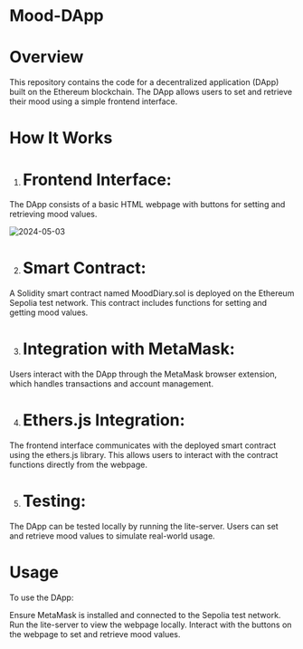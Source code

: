 # Mood-DApp

# Overview
This repository contains the code for a decentralized application (DApp) built on the Ethereum blockchain. The DApp allows users to set and retrieve their mood using a simple frontend interface.

# How It Works
1. # Frontend Interface:
The DApp consists of a basic HTML webpage with buttons for setting and retrieving mood values.

![2024-05-03](https://github.com/JPV2207/Mood-DApp/assets/111731727/0ca37635-0cfa-4bed-bf5a-70e78c667f79)

   
2. # Smart Contract:
A Solidity smart contract named MoodDiary.sol is deployed on the Ethereum Sepolia test network. This contract includes functions for setting and getting mood values.

3. # Integration with MetaMask:
Users interact with the DApp through the MetaMask browser extension, which handles transactions and account management.

4. # Ethers.js Integration:
The frontend interface communicates with the deployed smart contract using the ethers.js library. This allows users to interact with the contract functions directly from the webpage.

5. # Testing:
The DApp can be tested locally by running the lite-server. Users can set and retrieve mood values to simulate real-world usage.

# Usage
To use the DApp:

Ensure MetaMask is installed and connected to the Sepolia test network.
Run the lite-server to view the webpage locally.
Interact with the buttons on the webpage to set and retrieve mood values.
